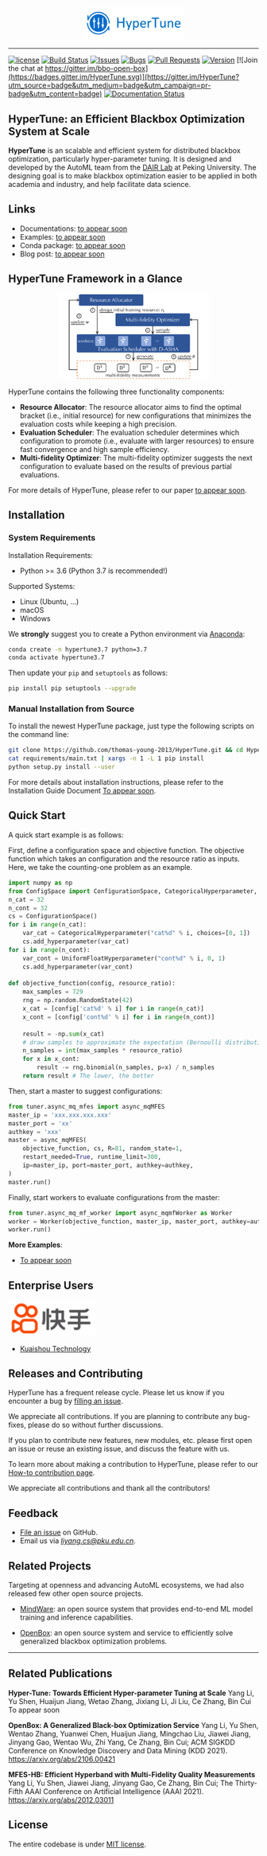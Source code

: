 <p align="center">
<img src="docs/imgs/logo.jpg" width="40%">
</p>

-----------

[![license](https://img.shields.io/github/license/mashape/apistatus.svg?maxAge=2592000)](https://github.com/thomas-young-2013/HyperTune/blob/master/LICENSE)
[![Build Status](https://api.travis-ci.org/thomas-young-2013/open-box.svg?branch=master)](https://api.travis-ci.org/thomas-young-2013)
[![Issues](https://img.shields.io/github/issues-raw/thomas-young-2013/HyperTune.svg)](https://github.com/thomas-young-2013/HyperTune/issues?q=is%3Aissue+is%3Aopen)
[![Bugs](https://img.shields.io/github/issues/thomas-young-2013/HyperTune/bug.svg)](https://github.com/thomas-young-2013/HyperTune/issues?q=is%3Aissue+is%3Aopen+label%3Abug)
[![Pull Requests](https://img.shields.io/github/issues-pr-raw/thomas-young-2013/HyperTune.svg)](https://github.com/thomas-young-2013/HyperTune/pulls?q=is%3Apr+is%3Aopen)
[![Version](https://img.shields.io/github/release/thomas-young-2013/HyperTune.svg)](https://github.com/thomas-young-2013/HyperTune/releases)
[![Join the chat at https://gitter.im/bbo-open-box](https://badges.gitter.im/HyperTune.svg)](https://gitter.im/HyperTune?utm_source=badge&utm_medium=badge&utm_campaign=pr-badge&utm_content=badge)
[![Documentation Status](https://readthedocs.org/projects/HyperTune/badge/?version=latest)](https://HyperTune.readthedocs.io/en/latest/?badge=latest)

## HyperTune: an Efficient Blackbox Optimization System at Scale
**HyperTune** is an scalable and efficient system for distributed blackbox optimization, particularly hyper-parameter tuning. It is designed and developed by the AutoML team from the <a href="http://net.pku.edu.cn/~cuibin/" target="_blank" rel="nofollow">DAIR Lab</a> at Peking University. The designing goal is to make blackbox optimization easier to be applied in both academia and industry, and help facilitate data science.


## Links
+ Documentations: [to appear soon]()
+ Examples: [to appear soon]()
+ Conda package: [to appear soon]()
+ Blog post: [to appear soon]()


## HyperTune Framework in a Glance
<p align="center">
<img src="docs/imgs/framework.png" width="60%">
</p>

HyperTune contains the following three functionality components:
+ **Resource Allocator**: The resource allocator aims to find the optimal bracket (i.e., initial resource) for new configurations that minimizes the evaluation costs while keeping a high precision.
+ **Evaluation Scheduler**: The evaluation scheduler determines which configuration to promote (i.e., evaluate with larger resources) to ensure fast convergence and high sample efficiency.
+ **Multi-fidelity Optimizer**: The multi-fidelity optimizer suggests the next configuration to evaluate based on the results of previous partial evaluations.

For more details of HyperTune, please refer to our paper [to appear soon]().
## Installation

### System Requirements

Installation Requirements:
+ Python >= 3.6 (Python 3.7 is recommended!)

Supported Systems:
+ Linux (Ubuntu, ...)
+ macOS
+ Windows

We **strongly** suggest you to create a Python environment via [Anaconda](https://www.anaconda.com/products/individual#Downloads):
```bash
conda create -n hypertune3.7 python=3.7
conda activate hypertune3.7
```

Then update your `pip` and `setuptools` as follows:
```bash
pip install pip setuptools --upgrade
```

### Manual Installation from Source

To install the newest HyperTune package, just type the following scripts on the command line:

```bash
git clone https://github.com/thomas-young-2013/HyperTune.git && cd HyperTune
cat requirements/main.txt | xargs -n 1 -L 1 pip install
python setup.py install --user
```

For more details about installation instructions, please refer to the Installation Guide Document [To appear soon]().

## Quick Start

A quick start example is as follows:

First, define a configuration space and objective function. The objective function which takes an configuration and the resource ratio as inputs.
Here, we take the counting-one problem as an example.

```python
import numpy as np
from ConfigSpace import ConfigurationSpace, CategoricalHyperparameter, UniformFloatHyperparameter
n_cat = 32
n_cont = 32
cs = ConfigurationSpace()
for i in range(n_cat):
    var_cat = CategoricalHyperparameter("cat%d" % i, choices=[0, 1])
    cs.add_hyperparameter(var_cat)
for i in range(n_cont):
    var_cont = UniformFloatHyperparameter("cont%d" % i, 0, 1)
    cs.add_hyperparameter(var_cont)

def objective_function(config, resource_ratio):
    max_samples = 729
    rng = np.random.RandomState(42)
    x_cat = [config['cat%d' % i] for i in range(n_cat)]
    x_cont = [config['cont%d' % i] for i in range(n_cont)]

    result = -np.sum(x_cat)
    # draw samples to approximate the expectation (Bernoulli distribution)
    n_samples = int(max_samples * resource_ratio)
    for x in x_cont:
        result -= rng.binomial(n_samples, p=x) / n_samples
    return result # The lower, the better
```

Then, start a master to suggest configurations:

```python
from tuner.async_mq_mfes import async_mqMFES
master_ip = 'xxx.xxx.xxx.xxx'
master_port = 'xx'
authkey = 'xxx'
master = async_mqMFES(
    objective_function, cs, R=81, random_state=1,
    restart_needed=True, runtime_limit=300,
    ip=master_ip, port=master_port, authkey=authkey,
)
master.run()
```

Finally, start workers to evaluate configurations from the master:

```python
from tuner.async_mq_mf_worker import async_mqmfWorker as Worker
worker = Worker(objective_function, master_ip, master_port, authkey=authkey)
worker.run()
```

**More Examples**:
+ [To appear soon]()

## **Enterprise Users**
<p align="left">
<img src="docs/imgs/logo_kuaishou.png" width="35%">
</p>

* [Kuaishou Technology](https://www.kuaishou.com/en)

## **Releases and Contributing**
HyperTune has a frequent release cycle. Please let us know if you encounter a bug by [filling an issue](https://github.com/thomas-young-2013/HyperTune/issues/new/choose).

We appreciate all contributions. If you are planning to contribute any bug-fixes, please do so without further discussions.

If you plan to contribute new features, new modules, etc. please first open an issue or reuse an existing issue, and discuss the feature with us.

To learn more about making a contribution to HyperTune, please refer to our [How-to contribution page](https://github.com/thomas-young-2013/HyperTune/blob/master/CONTRIBUTING.md). 

We appreciate all contributions and thank all the contributors!


## **Feedback**
* [File an issue](https://github.com/thomas-young-2013/HyperTune/issues) on GitHub.
* Email us via *liyang.cs@pku.edu.cn*.


## Related Projects

Targeting at openness and advancing AutoML ecosystems, we had also released few other open source projects.

* [MindWare](https://github.com/PKU-DAIR/mindware): an open source system that provides end-to-end ML model training and inference capabilities.

* [OpenBox](https://github.com/PKU-DAIR/open-box): an open source system and service to efficiently solve generalized blackbox optimization problems.

---------------------
## **Related Publications**
**Hyper-Tune: Towards Efficient Hyper-parameter Tuning at Scale**
Yang Li, Yu Shen, Huaijun Jiang, Wetao Zhang, Jixiang Li, Ji Liu, Ce Zhang, Bin Cui
To appear soon

**OpenBox: A Generalized Black-box Optimization Service**
Yang Li, Yu Shen, Wentao Zhang, Yuanwei Chen, Huaijun Jiang, Mingchao Liu, Jiawei Jiang, Jinyang Gao, Wentao Wu, Zhi Yang, Ce Zhang, Bin Cui; ACM SIGKDD Conference on Knowledge Discovery and Data Mining (KDD 2021).
https://arxiv.org/abs/2106.00421

**MFES-HB: Efficient Hyperband with Multi-Fidelity Quality Measurements**
Yang Li, Yu Shen, Jiawei Jiang, Jinyang Gao, Ce Zhang, Bin Cui; The Thirty-Fifth AAAI Conference on Artificial Intelligence (AAAI 2021).
https://arxiv.org/abs/2012.03011

## **License**

The entire codebase is under [MIT license](LICENSE).